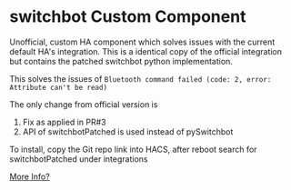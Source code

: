 # switchbot Custom Component

Unofficial, custom HA component which solves issues with the current default HA's integration. 
This is a identical copy of the official integration but contains the patched switchbot python implementation. 

This solves the issues of `Bluetooth command failed (code: 2, error: Attribute can't be read)`

The only change from official version is
1. Fix as applied in PR#3 
2. API of switchbotPatched is used instead of pySwitchbot

To install, copy the Git repo link into HACS, after reboot search for switchbotPatched under integrations

[More Info?](https://github.com/Switchbot-Python/.github/blob/main/profile/README.md)
